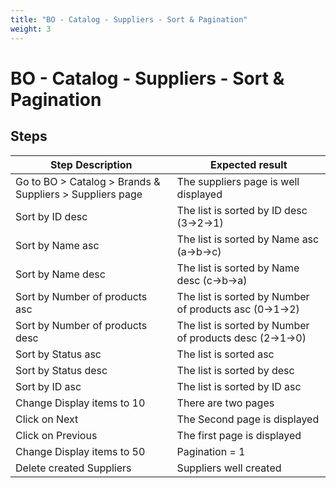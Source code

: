 ```yaml
---
title: "BO - Catalog - Suppliers - Sort & Pagination"
weight: 3
---
```


# BO - Catalog - Suppliers - Sort & Pagination
## Steps
| Step Description | Expected result |
| ----- | ----- |
| Go to BO > Catalog > Brands & Suppliers > Suppliers page | The suppliers page is well displayed |
| Sort by ID desc | The list is sorted by ID desc (3->2->1) |
| Sort by Name asc | The list is sorted by Name asc (a->b->c) |
| Sort by Name desc | The list is sorted by Name desc (c->b->a) |
| Sort by Number of products  asc | The list is sorted by Number of products asc (0->1->2) |
| Sort by Number of products  desc | The list is sorted by Number of products desc (2->1->0) |
| Sort by Status asc | The list is sorted asc |
| Sort by Status desc | The list is sorted by desc |
| Sort by ID asc | The list is sorted by ID asc |
| Change Display items to 10 | There are two pages |
| Click on Next | The Second page is displayed |
| Click on Previous | The first page is displayed |
| Change Display items to 50 | Pagination = 1 |
| Delete created Suppliers | Suppliers well created |
